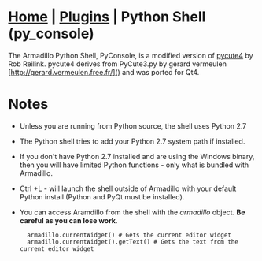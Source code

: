 <link rel="stylesheet" type="text/css" href="doc.css">

# [Home](start.html) | [Plugins](plugins.md) | Python Shell (py_console)

The Armadillo Python Shell, PyConsole, is a modified version of [pycute4](http://pyqtlive.googlecode.com/hg/pycute4.py) by Rob Reilink.  pycute4 derives from PyCute3.py by gerard vermeulen [http://gerard.vermeulen.free.fr/]() and was ported for Qt4.

# Notes
- Unless you are running from Python source, the shell uses Python 2.7
- The Python shell tries to add your Python 2.7 system path if installed.
- If you don't have Python 2.7 installed and are using the Windows binary, then you will have limited Python functions - only what is bundled with Armadillo.
- Ctrl +L - will launch the shell outside of Armadillo with your default Python install (Python and PyQt must be installed).
- You can access Aramdillo from the shell with the *armadillo* object.  **Be careful as you can lose work**.

        armadillo.currentWidget() # Gets the current editor widget
        armadillo.currentWidget().getText() # Gets the text from the current editor widget
        